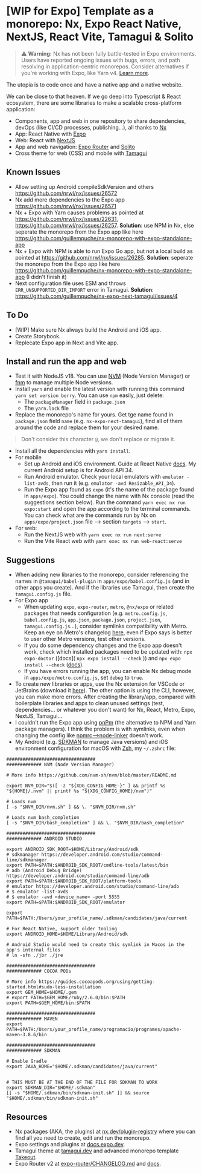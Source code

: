 # [WIP for Expo] Template as a monorepo: Nx, Expo React Native, NextJS, React Vite, Tamagui & Solito

> ⚠️ **Warning:** Nx has not been fully battle-tested in Expo environments. Users have reported ongoing issues with bugs, errors, and path resolving in application-centric monorepos. Consider alternatives if you're working with Expo, like Yarn v4. [Learn more](https://github.com/nrwl/nx/issues/22631#issuecomment-2333513788).

The utopia is to code once and have a native app and a native website.

We can be close to that heaven. If we go deep into Typescript & React ecosystem, there are some libraries to make a scalable cross-platform application:

- Components, app and web in one repository to share dependencies, devOps (like CI/CD processes, publishing...), all thanks to [Nx](https://nx.dev/)
- App: React Native with [Expo](https://expo.dev/)
- Web: React with [NextJS](https://nextjs.org/)
- App and web navigation: [Expo Router](https://docs.expo.dev/routing) and [Solito](https://solito.dev/)
- Cross theme for web (CSS) and mobile with [Tamagui](https://tamagui.dev)

## Known Issues

- Allow setting up Android compileSdkVersion and others <https://github.com/nrwl/nx/issues/26572>
- Nx add more dependencies to the Expo app <https://github.com/nrwl/nx/issues/26571>
- Nx + Expo with Yarn causes problems as pointed at <https://github.com/nrwl/nx/issues/22631>, <https://github.com/nrwl/nx/issues/26257>. **Solution**: use NPM in Nx, else seperate the monorepo from the Expo app like here <https://github.com/guillempuche/nx-monorepo-with-expo-standalone-app>
- Nx + Expo with NPM is able to run Expo Go app, but not a local build as pointed at <https://github.com/nrwl/nx/issues/26285>. **Solution**: seperate the monorepo from the Expo app like here <https://github.com/guillempuche/nx-monorepo-with-expo-standalone-app> (I didn't finish it)
- Next configuration file uses ESM and throws `ERR_UNSUPPORTED_DIR_IMPORT` error in Tamagui. **Solution**: https://github.com/guillempuche/nx-expo-next-tamagui/issues/4

## To Do

- [WIP] Make sure Nx always build the Android and iOS app.
- Create Storybook.
- Replecate Expo app in Next and Vite app.

## Install and run the app and web

- Test it with NodeJS v18. You can use [NVM](https://github.com/nvm-sh/nvm) (Node Version Manager) or [fnm](https://github.com/Schniz/fnm) to manage multiple Node versions.
- Install `yarn` and enable the latest version with running this command `yarn set version berry`. You can use `npm` easily, just delete:
  - The `packageManager` field in `package.json`
  - The `yarn.lock` file
- Replace the monorepo's name for yours. Get tge name found in `package.json` field `name` (e.g. `nx-expo-next-tamagui`), find all of them around the code and replace them for your desired name.

> Don't consider this character `@`, we don't replace or migrate it.

- Install all the dependencies with `yarn install`.
- For mobile
  - Set up Android and iOS environment. Guide at React Native [docs](https://reactnative.dev/docs/getting-started). My current Android setup is for Android API 34.
  - Run Android emulator. Check your local emulators with `emulator -list-avds`, then run it (e.g. `emulator -avd Resizable_API_34`).
  - Run the Expo app found as `expo` (it's the name of the package found in `apps/expo`). You could change the name with Nx console (read the suggestions section below). Run the command `yarn exec nx run expo:start` and open the app according to the terminal commands. You can check what are the commands run by Nx on `apps/expo/project.json` file --> section `targets` --> `start`.
- For web:
  - Run the NextJS web with `yarn exec nx run next:serve`
  - Run the Vite React web with `yarn exec nx run web-react:serve`

## Suggestions

- When adding new libraries to the monorepo, consider referencing the names in `@tamagui/babel-plugin` in `apps/expo/babel.config.js` (and in other apps you create). And if the libraries use Tamagui, then create the `tamagui.config.js` file.
- For Expo app
  - When updating `expo`, `expo-router`, `metro`, `@nx/expo` or related packages that needs configuration (e.g. `metro.config.js`, `babel.config.js`, `app.json`, `package.json`, `project.json`, `tamagui.config.js`...), consider symlinks compatibility with Metro. Keep an eye on Metro's changelog [here](https://github.com/facebook/metro/blob/main/CHANGELOG.md), even if Expo says is better to user other Metro versions, test other versions.
  - If you do some dependency changes and the Expo app doesn't work, check which installed packages need to be updated with: `npx expo-doctor` ([docs]( `npx expo install --check` )) and `npx expo install --check` ([docs](https://docs.expo.dev/more/expo-cli/#version-validation)).
  - If you have errors running the app, you can enable Nx debug mode in `apps/expo/metro.config.js`, set `debug` to `true`.
- To create new libraries or apps, use the Nx extension for VSCode or JetBrains (download it [here](https://nx.dev/core-features/integrate-with-editors)). The other option is using the CLI, however, you can make more errors. After creating the library/app, compared with boilerplate libraries and apps to clean unused settings (test, dependencies... or whatever you don't want) for Nx, React, Metro, Expo, NextJS, Tamagui...
- I couldn't run the Expo app using [pnPm](https://pnpm.io/) (the alternative to NPM and Yarn package managers). I think the problem is with symlinks, even when changing the config like [npmrc-->node-linker](https://pnpm.io/npmrc#node-linker) doesn't work.
- My Android (e.g. [SDKMAN](https://sdkman.io/) to manage Java versions) and iOS environment configuration for macOS with [Zsh](https://ohmyz.sh/), my `~/.zshrc` file:

```shell
#################################
############# NVM (Node Version Manager)

# More info https://github.com/nvm-sh/nvm/blob/master/README.md

export NVM_DIR="$([ -z "${XDG_CONFIG_HOME-}" ] && printf %s "${HOME}/.nvm" || printf %s "${XDG_CONFIG_HOME}/nvm")"

# Loads nvm
[ -s "$NVM_DIR/nvm.sh" ] && \. "$NVM_DIR/nvm.sh" 

# Loads nvm bash_completion
[ -s "$NVM_DIR/bash_completion" ] && \. "$NVM_DIR/bash_completion"

#################################
############# ANDROID STUDIO

export ANDROID_SDK_ROOT=$HOME/Library/Android/sdk
# sdkmanager https://developer.android.com/studio/command-line/sdkmanager
export PATH=$PATH:$ANDROID_SDK_ROOT/cmdline-tools/latest/bin
# adb (Android Debug Bridge) https://developer.android.com/studio/command-line/adb
export PATH=$PATH:$ANDROID_SDK_ROOT/platform-tools
# emulator https://developer.android.com/studio/command-line/adb
# $ emulator -list-avds
# $ emulator -avd <device_name> -port 5555
export PATH=$PATH:$ANDROID_SDK_ROOT/emulator

export PATH=$PATH:/Users/your_profile_name/.sdkman/candidates/java/current

# For React Native, support older tooling
export ANDROID_HOME=$HOME/Library/Android/sdk

# Android Studio would need to create this symlink in Macos in the app's internal files
# ln -sfn ./jbr ./jre

#################################
############# COCOA PODs

# More info https://guides.cocoapods.org/using/getting-started.html#sudo-less-installation
export GEM_HOME=$HOME/.gem
# export PATH=$GEM_HOME/ruby/2.6.0/bin:$PATH
export PATH=$GEM_HOME/bin:$PATH

#################################
############# MAVEN
export PATH=$PATH:/Users/your_profile_name/programacio/programes/apache-maven-3.8.6/bin

#################################
############# SDKMAN

# Enable Gradle
export JAVA_HOME="$HOME/.sdkman/candidates/java/current"


# THIS MUST BE AT THE END OF THE FILE FOR SDKMAN TO WORK
export SDKMAN_DIR="$HOME/.sdkman"
[[ -s "$HOME/.sdkman/bin/sdkman-init.sh" ]] && source "$HOME/.sdkman/bin/sdkman-init.sh"
```

## Resources

- Nx packages (AKA, the plugins) at [nx.dev/plugin-registry](https://nx.dev/plugin-registry) where you can find all you need to create, edit and run the monorepo.
- Expo settings and plugins at [docs.expo.dev](https://docs.expo.dev/).
- Tamagui theme at [tamagui.dev](https://tamagui.dev/) and advanced monorepo template [Takeout](https://tamagui.dev/takeout).
- Expo Router v2 at [expo-router/CHANGELOG.md](https://github.com/expo/router/blob/main/packages/expo-router/CHANGELOG.md) and [docs](https://expo.github.io/router/docs/).
